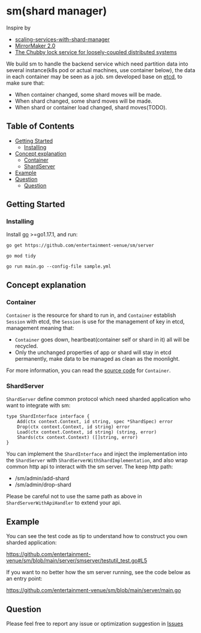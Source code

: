 # sm(shard manager)

Inspire by

* [scaling-services-with-shard-manager](#https://engineering.fb.com/2020/08/24/production-engineering/scaling-services-with-shard-manager/)
* [MirrorMaker 2.0](#https://cwiki.apache.org/confluence/display/KAFKA/KIP-382%3A+MirrorMaker+2.0)
* [The Chubby lock service for loosely-coupled distributed systems](#https://static.googleusercontent.com/media/research.google.com/en//archive/chubby-osdi06.pdf)

We build sm to handle the backend service which need partition data into several instance(k8s pod or actual machines,
use container below), the data in each container may be seen as a job. sm developed base
on [etcd](#https://github.com/etcd-io/etcd), to make sure that:

* When container changed, some shard moves will be made.
* When shard changed, some shard moves will be made.
* When shard or container load changed, shard moves(TODO).

## Table of Contents

- [Getting Started](#getting-started)
    - [Installing](#installing)
- [Concept explanation](#concept-explanation)
    - [Container](#container)
    - [ShardServer](#shardserver)
- [Example](#example)
- [Question](#question)
    - [Question](#question)

## Getting Started

### Installing

Install [go](#https://golang.org/dl/) >=go1.17.1, and run:

```
go get https://github.com/entertainment-venue/sm/server

go mod tidy

go run main.go --config-file sample.yml
```

## Concept explanation

### Container

`Container` is the resource for shard to run in, and `Container` establish `Session` with etcd, the `Session` is use for
the management of key in etcd, management meaning that:

* `Container` goes down, heartbeat(container self or shard in it) all will be recycled.
* Only the unchanged properties of app or shard will stay in etcd permanently, make data to be managed as clean as the
  moonlight.

For more information, you can read
the [source code](#https://github.com/entertainment-venue/sm/blob/main/pkg/apputil/container.go) for `Container`.

### ShardServer

`ShardServer` define common protocol which need sharded application who want to integrate with sm:

```
type ShardInterface interface {
	Add(ctx context.Context, id string, spec *ShardSpec) error
	Drop(ctx context.Context, id string) error
	Load(ctx context.Context, id string) (string, error)
	Shards(ctx context.Context) ([]string, error)
}
```

You can implement the `ShardInterface` and inject the implementation into the `ShardServer`
with `ShardServerWithShardImplementation`, and also wrap common http api to interact with the sm server. The keep http
path:

* /sm/admin/add-shard
* /sm/admin/drop-shard

Please be careful not to use the same path as above in `ShardServerWithApiHandler` to extend your api.

## Example

You can see the test code as tip to understand how to construct you own sharded application:

https://github.com/entertainment-venue/sm/blob/main/server/smserver/testutil_test.go#L5

If you want to no better how the sm server running, see the code below as an entry point:

https://github.com/entertainment-venue/sm/blob/main/server/main.go

## Question

Please feel free to report any issue or optimization suggestion
in [Issues](#https://github.com/entertainment-venue/sm/issues)